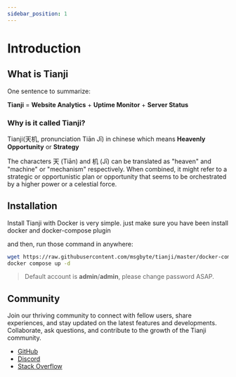```yaml
---
sidebar_position: 1
---
```


# Introduction

## What is Tianji

One sentence to summarize:

**Tianji** = **Website Analytics** + **Uptime Monitor** + **Server Status**

### Why is it called Tianji?

Tianji(天机, pronunciation Tiān Jī) in chinese which means **Heavenly Opportunity** or **Strategy**

The characters 天 (Tiān) and 机 (Jī) can be translated as "heaven" and "machine" or "mechanism" respectively. When combined, it might refer to a strategic or opportunistic plan or opportunity that seems to be orchestrated by a higher power or a celestial force.

## Installation

Install Tianji with Docker is very simple. just make sure you have been install docker and docker-compose plugin

and then, run those command in anywhere:

```bash
wget https://raw.githubusercontent.com/msgbyte/tianji/master/docker-compose.yml
docker compose up -d
```

> Default account is **admin**/**admin**, please change password ASAP.

## Community

Join our thriving community to connect with fellow users, share experiences, and stay updated on the latest features and developments. Collaborate, ask questions, and contribute to the growth of the Tianji community.

- [GitHub](https://github.com/msgbyte/tianji)
- [Discord](https://discord.gg/8Vv47wAEej)
- [Stack Overflow](https://stackoverflow.com/questions/tagged/tianji)
